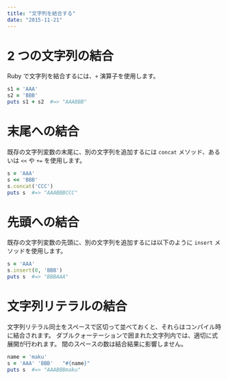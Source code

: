 ```yaml
---
title: "文字列を結合する"
date: "2015-11-21"
---
```


2 つの文字列の結合
====
Ruby で文字列を結合するには、`+` 演算子を使用します。

```ruby
s1 = 'AAA'
s2 = 'BBB'
puts s1 + s2  #=> "AAABBB"
```

末尾への結合
====
既存の文字列変数の末尾に、別の文字列を追加するには `concat` メソッド、あるいは `<<` や `+=` を使用します。

```ruby
s = 'AAA'
s << 'BBB'
s.concat('CCC')
puts s  #=> "AAABBBCCC"
```

先頭への結合
====
既存の文字列変数の先頭に、別の文字列を追加するには以下のように `insert` メソッドを使用します。

```ruby
s = 'AAA'
s.insert(0, 'BBB')
puts s  #=> "BBBAAA"
```

文字列リテラルの結合
====
文字列リテラル同士をスペースで区切って並べておくと、それらはコンパイル時に結合されます。
ダブルクォーテーションで囲まれた文字列内では、適切に式展開が行われます。
間のスペースの数は結合結果に影響しません。

```ruby
name = 'maku'
s = 'AAA' 'BBB'   "#{name}"
puts s  #=> "AAABBBmaku"
```

